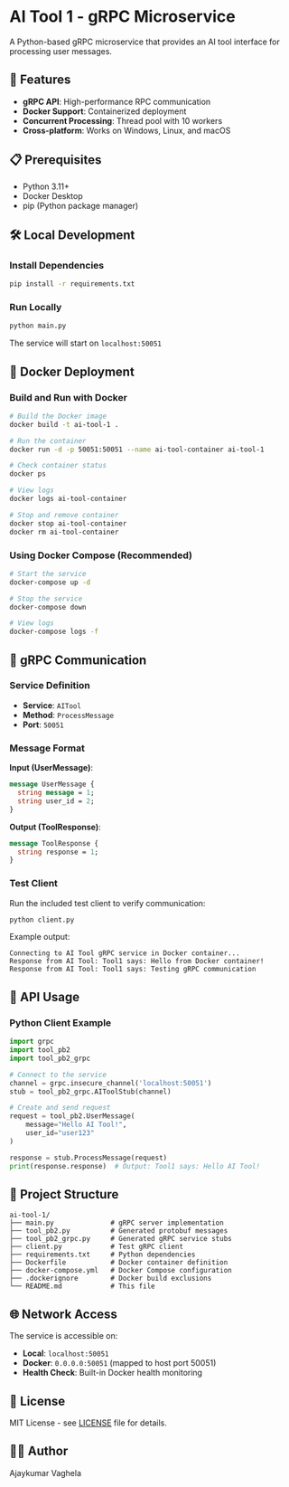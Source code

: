 # AI Tool 1 - gRPC Microservice

A Python-based gRPC microservice that provides an AI tool interface for processing user messages.

## 🚀 Features

- **gRPC API**: High-performance RPC communication
- **Docker Support**: Containerized deployment
- **Concurrent Processing**: Thread pool with 10 workers
- **Cross-platform**: Works on Windows, Linux, and macOS

## 📋 Prerequisites

- Python 3.11+
- Docker Desktop
- pip (Python package manager)

## 🛠️ Local Development

### Install Dependencies
```bash
pip install -r requirements.txt
```

### Run Locally
```bash
python main.py
```

The service will start on `localhost:50051`

## 🐳 Docker Deployment

### Build and Run with Docker
```bash
# Build the Docker image
docker build -t ai-tool-1 .

# Run the container
docker run -d -p 50051:50051 --name ai-tool-container ai-tool-1

# Check container status
docker ps

# View logs
docker logs ai-tool-container

# Stop and remove container
docker stop ai-tool-container
docker rm ai-tool-container
```

### Using Docker Compose (Recommended)
```bash
# Start the service
docker-compose up -d

# Stop the service
docker-compose down

# View logs
docker-compose logs -f
```

## 🔌 gRPC Communication

### Service Definition
- **Service**: `AITool`
- **Method**: `ProcessMessage`
- **Port**: `50051`

### Message Format
**Input (UserMessage)**:
```protobuf
message UserMessage {
  string message = 1;
  string user_id = 2;
}
```

**Output (ToolResponse)**:
```protobuf
message ToolResponse {
  string response = 1;
}
```

### Test Client
Run the included test client to verify communication:
```bash
python client.py
```

Example output:
```
Connecting to AI Tool gRPC service in Docker container...
Response from AI Tool: Tool1 says: Hello from Docker container!
Response from AI Tool: Tool1 says: Testing gRPC communication
```

## 🔧 API Usage

### Python Client Example
```python
import grpc
import tool_pb2
import tool_pb2_grpc

# Connect to the service
channel = grpc.insecure_channel('localhost:50051')
stub = tool_pb2_grpc.AIToolStub(channel)

# Create and send request
request = tool_pb2.UserMessage(
    message="Hello AI Tool!",
    user_id="user123"
)

response = stub.ProcessMessage(request)
print(response.response)  # Output: Tool1 says: Hello AI Tool!
```

## 📁 Project Structure

```
ai-tool-1/
├── main.py              # gRPC server implementation
├── tool_pb2.py          # Generated protobuf messages
├── tool_pb2_grpc.py     # Generated gRPC service stubs
├── client.py            # Test gRPC client
├── requirements.txt     # Python dependencies
├── Dockerfile           # Docker container definition
├── docker-compose.yml   # Docker Compose configuration
├── .dockerignore        # Docker build exclusions
└── README.md            # This file
```

## 🌐 Network Access

The service is accessible on:
- **Local**: `localhost:50051`
- **Docker**: `0.0.0.0:50051` (mapped to host port 50051)
- **Health Check**: Built-in Docker health monitoring

## 📝 License

MIT License - see [LICENSE](LICENSE) file for details.

## 👨‍💻 Author

Ajaykumar Vaghela